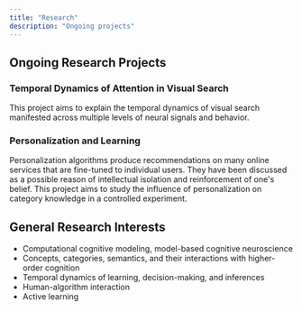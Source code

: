 ```yaml
---
title: "Research"
description: "Ongoing projects"
---
```


## Ongoing Research Projects

### Temporal Dynamics of Attention in Visual Search
This project aims to explain the temporal dynamics of visual search manifested across multiple levels of neural signals and behavior.

### Personalization and Learning
Personalization algorithms produce recommendations on many online services that are fine-tuned to individual users. They have been discussed as a possible reason of intellectual isolation and reinforcement of one's belief. This project aims to study the influence of personalization on category knowledge in a controlled experiment.

## General Research Interests
 * Computational cognitive modeling, model-based cognitive neuroscience
 * Concepts, categories, semantics, and their interactions with higher-order cognition
 * Temporal dynamics of learning, decision-making, and inferences
 * Human-algorithm interaction
 * Active learning

